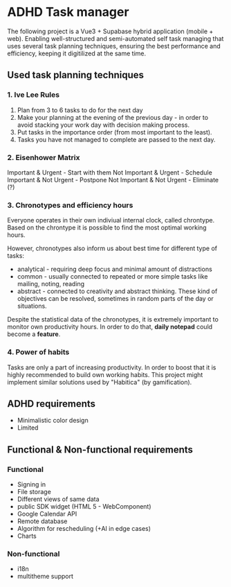 # ADHD Task manager
The following project is a Vue3 + Supabase hybrid application (mobile + web).
Enabling well-structured and semi-automated self task managing that uses several task planning techniques,
ensuring the best performance and efficiency, keeping it digitilized at the same time. 

## Used task planning techniques
### 1. Ive Lee Rules
1. Plan from 3 to 6 tasks to do for the next day
2. Make your planning at the evening of the previous day - in order to avoid stacking your work day with decision making process.
3. Put tasks in the importance order (from most important to the least).
4. Tasks you have not managed to complete are passed to the next day.

### 2. Eisenhower Matrix
Important & Urgent - Start with them
Not Important & Urgent - Schedule
Important & Not Urgent - Postpone
Not Important & Not Urgent - Eliminate (?)

### 3. Chronotypes and efficiency hours
Everyone operates in their own indiviual internal clock, called chrontype.
Based on the chrontype it is possible to find the most optimal working hours.

However, chronotypes also inform us about best time for different type of tasks:
- analytical - requiring deep focus and minimal amount of distractions
- common - usually connected to repeated or more simple tasks like mailing, noting, reading
- abstract - connected to creativity and abstract thinking. These kind of objectives can be resolved, sometimes in random parts of the day or situations.

Despite the statistical data of the chronotypes, it is extremely important to monitor own productivity hours. 
In order to do that, **daily notepad** could become a **feature**.

### 4. Power of habits
Tasks are only a part of increasing productivity. In order to boost that it is highly recommended to build own working habits. This project might implement similar solutions used by "Habitica" (by gamification).

## ADHD requirements
- Minimalistic color design
- Limited 

## Functional & Non-functional requirements
### Functional
- Signing in
- File storage
- Different views of same data
- public SDK widget (HTML 5 - WebComponent)
- Google Calendar API
- Remote database
- Algorithm for rescheduling (+AI in edge cases)
- Charts

### Non-functional
- i18n
- multitheme support